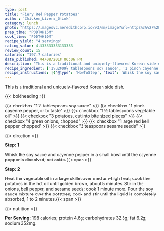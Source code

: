 ```yaml
---
type: post
title: "Fiery Red Pepper Potatoes"
author: "Chicken_Livers_Stink"
category: lunch
photo: "https://imagesvc.meredithcorp.io/v3/mm/image?url=https%3A%2F%2Fimages.media-allrecipes.com%2Fuserphotos%2F830114.jpg"
prep_time: "P0DT0H15M"
cook_time: "P0DT0H10M"
recipe_yield: "4 servings"
rating_value: 4.533333333333333
review_count: 15
calories: "197.7 calories"
date_published: 04/08/2018 06:06 PM
description: "This is a traditional and uniquely-flavored Korean side dish."
recipe_ingredient: ['1\u2009½ tablespoons soy sauce', '1 pinch cayenne pepper, or to taste', '1\u2009½ tablespoons vegetable oil', '3 potatoes, cut into bite sized pieces', '4 green onions, chopped', '1 large red bell pepper, chopped', '2 teaspoons sesame seeds']
recipe_instructions: [{'@type': 'HowToStep', 'text': 'Whisk the soy sauce and cayenne pepper in a small bowl until the cayenne pepper is dissolved; set aside.\n'}, {'@type': 'HowToStep', 'text': 'Heat the vegetable oil in a large skillet over medium-high heat; cook the potatoes in the hot oil until golden brown, about 5 minutes. Stir in the onions, bell pepper, and sesame seeds; cook 1 minute more. Pour the soy sauce mixture over the potatoes; cook and stir until the liquid is completely absorbed, 1 to 2 minutes.\n'}]
---
```


This is a traditional and uniquely-flavored Korean side dish. 

{{< boldheading >}}

{{< checkbox "1 ½ tablespoons soy sauce" >}}
{{< checkbox "1 pinch cayenne pepper, or to taste" >}}
{{< checkbox "1 ½ tablespoons vegetable oil" >}}
{{< checkbox "3  potatoes, cut into bite sized pieces" >}}
{{< checkbox "4  green onions, chopped" >}}
{{< checkbox "1 large red bell pepper, chopped" >}}
{{< checkbox "2 teaspoons sesame seeds" >}}


{{< direction >}}

**Step: 1**

Whisk the soy sauce and cayenne pepper in a small bowl until the cayenne pepper is dissolved; set aside.{{< span >}}

**Step: 2**

Heat the vegetable oil in a large skillet over medium-high heat; cook the potatoes in the hot oil until golden brown, about 5 minutes. Stir in the onions, bell pepper, and sesame seeds; cook 1 minute more. Pour the soy sauce mixture over the potatoes; cook and stir until the liquid is completely absorbed, 1 to 2 minutes.{{< span >}}

{{< nutrition >}}

**Per Serving:** 198 calories; protein 4.6g; carbohydrates 32.3g; fat 6.2g; sodium 352mg.